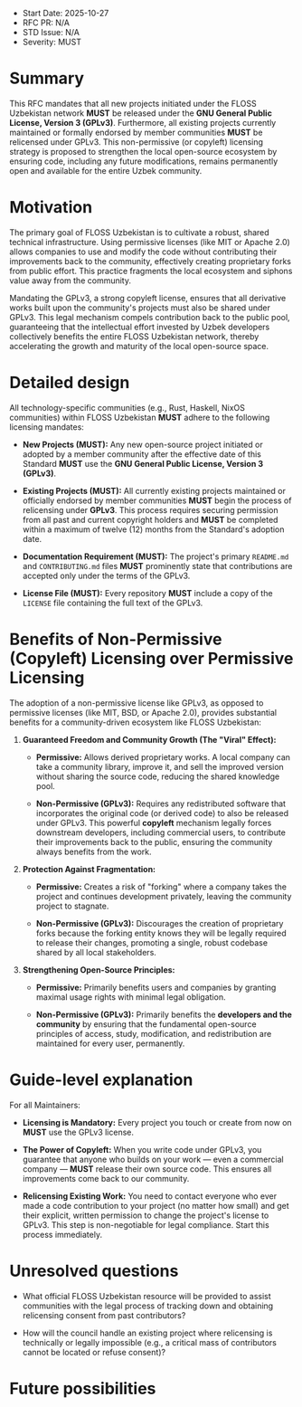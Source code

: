 - Start Date: 2025-10-27
- RFC PR: N/A
- STD Issue: N/A
- Severity: MUST

# Summary

This RFC mandates that all new projects initiated under the FLOSS Uzbekistan
network **MUST** be released under the **GNU General Public License,
Version 3 (GPLv3)**. Furthermore, all existing projects currently maintained
or formally endorsed by member communities **MUST** be relicensed under
GPLv3. This non-permissive (or copyleft) licensing strategy is proposed to
strengthen the local open-source ecosystem by ensuring code, including any
future modifications, remains permanently open and available for the entire
Uzbek community.

# Motivation

The primary goal of FLOSS Uzbekistan is to cultivate a robust, shared
technical infrastructure. Using permissive licenses (like MIT or Apache
2.0) allows companies to use and modify the code without contributing their
improvements back to the community, effectively creating proprietary forks
from public effort. This practice fragments the local ecosystem and siphons
value away from the community.

Mandating the GPLv3, a strong copyleft license, ensures that all derivative
works built upon the community's projects must also be shared under GPLv3. This
legal mechanism compels contribution back to the public pool, guaranteeing that
the intellectual effort invested by Uzbek developers collectively benefits
the entire FLOSS Uzbekistan network, thereby accelerating the growth and
maturity of the local open-source space.

# Detailed design

All technology-specific communities (e.g., Rust, Haskell, NixOS communities)
within FLOSS Uzbekistan **MUST** adhere to the following licensing mandates:

- **New Projects (MUST):** Any new open-source project initiated or adopted
by a member community after the effective date of this Standard **MUST**
use the **GNU General Public License, Version 3 (GPLv3)**.

- **Existing Projects (MUST):** All currently existing projects maintained
or officially endorsed by member communities **MUST** begin the process of
relicensing under **GPLv3**. This process requires securing permission from
all past and current copyright holders and **MUST** be completed within a
maximum of twelve (12) months from the Standard's adoption date.

- **Documentation Requirement (MUST):** The project's primary `README.md`
and `CONTRIBUTING.md` files **MUST** prominently state that contributions
are accepted only under the terms of the GPLv3.

- **License File (MUST):** Every repository **MUST** include a copy of the
`LICENSE` file containing the full text of the GPLv3.

# Benefits of Non-Permissive (Copyleft) Licensing over Permissive Licensing

The adoption of a non-permissive license like GPLv3, as opposed to permissive
licenses (like MIT, BSD, or Apache 2.0), provides substantial benefits for
a community-driven ecosystem like FLOSS Uzbekistan:

1. **Guaranteed Freedom and Community Growth (The "Viral" Effect):**

    - **Permissive:** Allows derived proprietary works. A local company
    can take a community library, improve it, and sell the improved version
    without sharing the source code, reducing the shared knowledge pool.

    - **Non-Permissive (GPLv3):** Requires any redistributed software that
    incorporates the original code (or derived code) to also be released under
    GPLv3. This powerful **copyleft** mechanism legally forces downstream
    developers, including commercial users, to contribute their improvements
    back to the public, ensuring the community always benefits from the work.

2. **Protection Against Fragmentation:**

    - **Permissive:** Creates a risk of "forking" where a company takes
    the project and continues development privately, leaving the community
    project to stagnate.

    - **Non-Permissive (GPLv3):** Discourages the creation of proprietary
    forks because the forking entity knows they will be legally required
    to release their changes, promoting a single, robust codebase shared by
    all local stakeholders.

3. **Strengthening Open-Source Principles:**

    - **Permissive:** Primarily benefits users and companies by granting
    maximal usage rights with minimal legal obligation.

    - **Non-Permissive (GPLv3):** Primarily benefits the **developers and
    the community** by ensuring that the fundamental open-source principles
    of access, study, modification, and redistribution are maintained for
    every user, permanently.

# Guide-level explanation

For all Maintainers:

- **Licensing is Mandatory:** Every project you touch or create from now on
**MUST** use the GPLv3 license.

- **The Power of Copyleft:** When you write code under GPLv3, you guarantee
that anyone who builds on your work — even a commercial company — **MUST**
release their own source code. This ensures all improvements come back to
our community.

- **Relicensing Existing Work:** You need to contact everyone who ever made
a code contribution to your project (no matter how small) and get their
explicit, written permission to change the project's license to GPLv3. This
step is non-negotiable for legal compliance. Start this process immediately.

# Unresolved questions

- What official FLOSS Uzbekistan resource will be provided to assist
communities with the legal process of tracking down and obtaining relicensing
consent from past contributors?

- How will the council handle an existing project where relicensing is
technically or legally impossible (e.g., a critical mass of contributors
cannot be located or refuse consent)?

# Future possibilities
